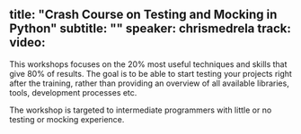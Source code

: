 title: "Crash Course on Testing and Mocking in Python"
subtitle: ""
speaker: chrismedrela
track: 
video:
---
This workshops focuses on the 20% most useful techniques and skills that give 80% of results. The goal is to be able to start testing your projects right after the training, rather than providing an overview of all available libraries, tools, development processes etc.

The workshop is targeted to intermediate programmers with little or no testing or mocking experience.